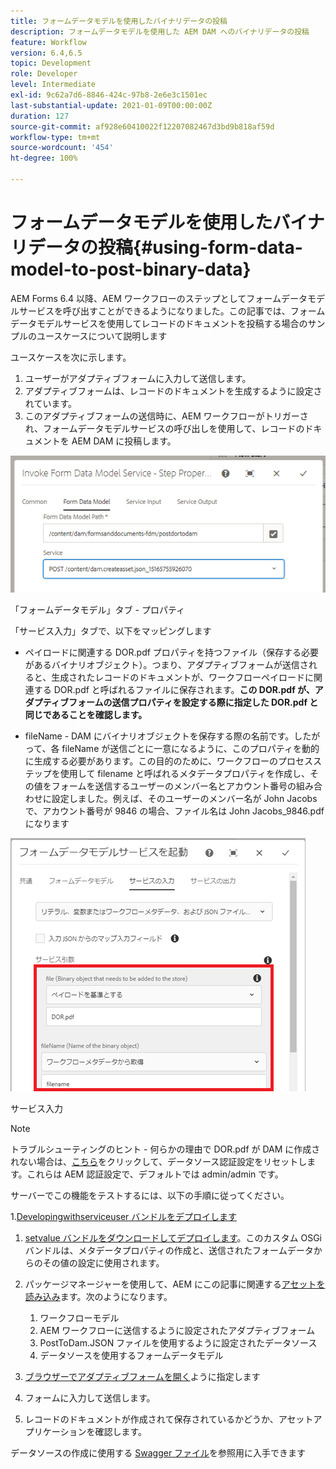 ```yaml
---
title: フォームデータモデルを使用したバイナリデータの投稿
description: フォームデータモデルを使用した AEM DAM へのバイナリデータの投稿
feature: Workflow
version: 6.4,6.5
topic: Development
role: Developer
level: Intermediate
exl-id: 9c62a7d6-8846-424c-97b8-2e6e3c1501ec
last-substantial-update: 2021-01-09T00:00:00Z
duration: 127
source-git-commit: af928e60410022f12207082467d3bd9b818af59d
workflow-type: tm+mt
source-wordcount: '454'
ht-degree: 100%

---
```


# フォームデータモデルを使用したバイナリデータの投稿{#using-form-data-model-to-post-binary-data}

AEM Forms 6.4 以降、AEM ワークフローのステップとしてフォームデータモデルサービスを呼び出すことができるようになりました。この記事では、フォームデータモデルサービスを使用してレコードのドキュメントを投稿する場合のサンプルのユースケースについて説明します

ユースケースを次に示します。

1. ユーザーがアダプティブフォームに入力して送信します。
1. アダプティブフォームは、レコードのドキュメントを生成するように設定されています。
1. このアダプティブフォームの送信時に、AEM ワークフローがトリガーされ、フォームデータモデルサービスの呼び出しを使用して、レコードのドキュメントを AEM DAM に投稿します。

![posttodam](assets/posttodamshot1.png)

「フォームデータモデル」タブ - プロパティ

「サービス入力」タブで、以下をマッピングします

* ペイロードに関連する DOR.pdf プロパティを持つファイル（保存する必要があるバイナリオブジェクト）。つまり、アダプティブフォームが送信されると、生成されたレコードのドキュメントが、ワークフローペイロードに関連する DOR.pdf と呼ばれるファイルに保存されます。**この DOR.pdf が、アダプティブフォームの送信プロパティを設定する際に指定した DOR.pdf と同じであることを確認します。**

* fileName - DAM にバイナリオブジェクトを保存する際の名前です。したがって、各 fileName が送信ごとに一意になるように、このプロパティを動的に生成する必要があります。この目的のために、ワークフローのプロセスステップを使用して filename と呼ばれるメタデータプロパティを作成し、その値をフォームを送信するユーザーのメンバー名とアカウント番号の組み合わせに設定しました。例えば、そのユーザーのメンバー名が John Jacobs で、アカウント番号が 9846 の場合、ファイル名は John Jacobs_9846.pdf になります

![fdmserviceinput](assets/fdminputservice.png)

サービス入力

>[!NOTE]
>
>トラブルシューティングのヒント - 何らかの理由で DOR.pdf が DAM に作成されない場合は、[こちら](http://localhost:4502/mnt/overlay/fd/fdm/gui/components/admin/fdmcloudservice/properties.html?item=%2Fconf%2Fglobal%2Fsettings%2Fcloudconfigs%2Ffdm%2Fpostdortodam)をクリックして、データソース認証設定をリセットします。これらは AEM 認証設定で、デフォルトでは admin/admin です。

サーバーでこの機能をテストするには、以下の手順に従ってください。

1.[Developingwithserviceuser バンドルをデプロイします](/help/forms/assets/common-osgi-bundles/DevelopingWithServiceUser.jar)

1. [setvalue バンドルをダウンロードしてデプロイします](/help/forms/assets/common-osgi-bundles/SetValueApp.core-1.0-SNAPSHOT.jar)。このカスタム OSGi バンドルは、メタデータプロパティの作成と、送信されたフォームデータからのその値の設定に使用されます。

1. パッケージマネージャーを使用して、AEM にこの記事に関連する[アセットを読み込み](assets/postdortodam.zip)ます。次のようになります。

   1. ワークフローモデル
   1. AEM ワークフローに送信するように設定されたアダプティブフォーム
   1. PostToDam.JSON ファイルを使用するように設定されたデータソース
   1. データソースを使用するフォームデータモデル

1. [ブラウザーでアダプティブフォームを開く](http://localhost:4502/content/dam/formsanddocuments/helpx/timeoffrequestform/jcr:content?wcmmode=disabled)ように指定します
1. フォームに入力して送信します。
1. レコードのドキュメントが作成されて保存されているかどうか、アセットアプリケーションを確認します。


データソースの作成に使用する [Swagger ファイル](http://localhost:4502/conf/global/settings/cloudconfigs/fdm/postdortodam/jcr:content/swaggerFile)を参照用に入手できます
